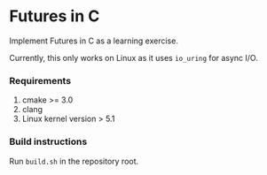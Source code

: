# Futures in C

Implement Futures in C as a learning exercise.

Currently, this only works on Linux as it uses `io_uring` for async I/O.

### Requirements
1. cmake >= 3.0
2. clang
3. Linux kernel version > 5.1

### Build instructions
Run `build.sh` in the repository root.
